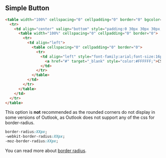 ## Simple Button

```html
<table width="100%" cellspacing="0" cellpadding="0" border="0" bgcolor="#ffffff">
  <tr>
    <td align="center" valign="bottom" style="padding:0 30px 30px 30px;" class="mobpad">
      <table width="100%" cellspacing="0" cellpadding="0" border="0">
        <tr>
          <td align="left">
            <table cellspacing="0" cellpadding="0" border="0">
              <tr>
                <td align="left" style="font-family:arial;font-size:16px;line-height:22px;color:#ffffff;padding:10px 40px;border-radius:7px;-webkit-border-radius:7px;-moz-border-radius:7px;" bgcolor="#222222">
                  <a href="#" target="_blank" style="color:#FFFFFF;">CSS Button</a>
                </td>
              </tr>	
            </table>
          </td>
        </tr>	
      </table>
    </td>
  </tr>
</table>
```

This option is **not** recommended as the rounded corners do not display in some versions of Outlook, as Outlook does not support any of the css for border-radius.
```css
border-radius:XXpx;
-webkit-border-radius:XXpx;
-moz-border-radius:XXpx;
```
You can read more about [border radius](https://www.w3schools.com/cssref/css3_pr_border-radius.asp).
